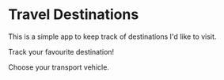 # Travel Destinations

This is a simple app to keep track of destinations I'd like to visit.

Track your favourite destination!

Choose your transport vehicle.
